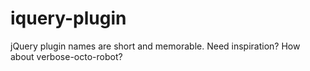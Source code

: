# iquery-plugin
jQuery plugin names are short and memorable. Need inspiration? How about verbose-octo-robot?
